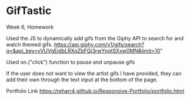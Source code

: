 # GifTastic
Week 6, Homework

Used the JS to dynamically add gifs from the Giphy API to search for and watch themed gifs.
https://api.giphy.com/v1/gifs/search?q=&api_key=vVUVgEidbLRXqZbFQj3rwYnqtSXxw0MN&limit=10"

Used on.("click") function to pause and unpause gifs

If the user does not want to view the artist gifs I have provided, they can add their own through the text input at the bottom of the page.

Portfolio Link
https://reharr4.github.io/Responsive-Portfolio/portfolio.html